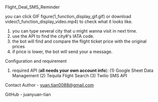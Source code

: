 Flight_Deal_SMS_Reminder

you can click GIF figure(1_function_display_gif.gif) or download video(1_function_display_video.mp4) to check what it looks like. 

1. you can type several city that u might wanna visit in next time.
2. use the API to find the city#'s IATA code.
3. the bot will find and compare the flight ticket price with the original prices
4. if price is lower, the bot will send your a message.


Configuration and requirement
1. required API (**all needs your own account info**): 
    (1) Google Sheet Data Management 
    (2) Tequila Flight Search 
    (3) Twilio SMS API 

Contact
Author - yuan.tian0088@gmail.com

GitHub - juanyuan-tian